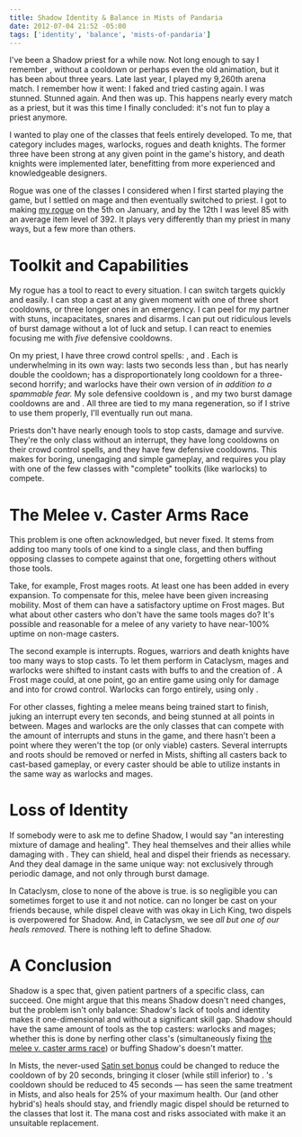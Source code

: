 ```yaml
---
title: Shadow Identity & Balance in Mists of Pandaria
date: 2012-07-04 21:52 -05:00
tags: ['identity', 'balance', 'mists-of-pandaria']
---
```


I've been a Shadow priest for a while now. Not long enough to say I remember <wow item='18609'>, <wow spell='33076'> without a cooldown or perhaps even the old <wow spell='15407'> animation, but it has been about three years. Late last year, I played my 9,260th arena match. I remember how it went: I faked <wow spell='6552'> and tried casting again. I was stunned. Stunned again. And then <wow spell='6552'> was up. This happens nearly every match as a priest, but it was this time I finally concluded: it's not fun to play a priest anymore.

I wanted to play one of the classes that feels entirely developed. To me, that category includes mages, warlocks, rogues and death knights. The former three have been strong at any given point in the game's history, and death knights were implemented later, benefitting from more experienced and knowledgeable designers.

Rogue was one of the classes I considered when I first started playing the game, but I settled on mage and then eventually switched to priest. I got to making [my rogue](http://us.battle.net/wow/en/character/illidan/burial/) on the 5th on January, and by the 12th I was level 85 with an average item level of 392. It plays very differently than my priest in many ways, but a few more than others.

Toolkit and Capabilities
========================

My rogue has a tool to react to every situation. I can switch targets quickly and easily. I can stop a cast at any given moment with one of three short cooldowns, or three longer ones in an emergency. I can peel for my partner with stuns, incapacitates, snares and disarms. I can put out ridiculous levels of burst damage without a lot of luck and setup. I can react to enemies focusing me with _five_ defensive cooldowns.

On my priest, I have three crowd control spells: <wow spell='15487'>, <wow spell='64044'> and <wow spell='8122'>. Each is underwhelming in its own way: <wow spell='15487'> lasts two seconds less than <wow spell='2139'>, but has nearly double the cooldown; <wow spell='64044'> has a disproportionately long cooldown for a three-second horrify; and warlocks have their own version of <wow spell='8122'> _in addition to a spammable fear._ My sole defensive cooldown is <wow spell='47585'>, and my two burst damage cooldowns are  <wow spell='87153'> and <wow spell='34433'>. All three are tied to my mana regeneration, so if I strive to use them properly, I'll eventually run out mana.

Priests don't have nearly enough tools to stop casts, damage and survive. They're the only class without an interrupt, they have long cooldowns on their crowd control spells, and they have few defensive cooldowns. This makes for boring, unengaging and simple gameplay, and requires you play with one of the few classes with "complete" toolkits (like warlocks) to compete.

The Melee v. Caster Arms Race
=============================

This problem is one often acknowledged, but never fixed. It stems from adding too many tools of one kind to a single class, and then buffing opposing classes to compete against that one, forgetting others without those tools.

Take, for example, Frost mages roots. At least one has been added in every expansion. To compensate for this, melee have been given increasing mobility. Most of them can have a satisfactory uptime on Frost mages. But what about other casters who don't have the same tools mages do? It's possible and reasonable for a melee of any variety to have near-100% uptime on non-mage casters.

The second example is interrupts. Rogues, warriors and death knights have too many ways to stop casts. To let them perform in Cataclysm, mages and warlocks were shifted to instant casts with buffs to <wow spell='30455'> and the creation of <wow spell='86121'>. A Frost mage could, at one point, go an entire game using only <wow spell='30455'> for damage and <wow spell='71757'> into <wow spell='82691'> for crowd control. Warlocks can forgo <wow spell='5782'> entirely, using only <wow spell='5484'>.

For other classes, fighting a melee means being trained start to finish, juking an interrupt every ten seconds, and being stunned at all points in between. Mages and warlocks are the only classes that can compete with the amount of interrupts and stuns in the game, and there hasn't been a point where they weren't the top (or only viable) casters. Several interrupts and roots should be removed or nerfed in Mists, shifting all casters back to cast-based gameplay, or every caster should be able to utilize instants in the same way as warlocks and mages.

Loss of Identity
================

If somebody were to ask me to define Shadow, I would say "an interesting mixture of damage and healing". They heal themselves and their allies while damaging with <wow spell='15286'>. They can shield, heal and dispel their friends as necessary. And they deal damage in the same unique way: not exclusively through periodic damage, and not only through burst damage.

In Cataclysm, close to none of the above is true. <wow spell='15286'> is so negligible you can sometimes forget to use it and not notice. <wow spell='527'> can no longer be cast on your friends because, while dispel cleave with <wow item='49623'> was okay in Lich King, two dispels is overpowered for Shadow. And, in Cataclysm, we see _all but one of our heals removed._ There is nothing left to define Shadow.

A Conclusion
============

Shadow is a spec that, given patient partners of a specific class, can succeed. One might argue that this means Shadow doesn't need changes, but the problem isn't only balance: Shadow's lack of tools and identity makes it one-dimensional and without a significant skill gap. Shadow should have the same amount of tools as the top casters: warlocks and mages; whether this is done by nerfing other class's (simultaneously fixing [the melee v. caster arms race](#the-melee-v-caster-arms-race)) or buffing Shadow's doesn't matter.

In Mists, the never-used [Satin set bonus](http://www.wowhead.com/spell=92711) could be changed to reduce the cooldown of <wow spell='15487'> by 20 seconds, bringing it closer (while still inferior) to <wow spell='2139'>. <wow spell='64044'>'s cooldown should be reduced to 45 seconds &mdash; <wow spell='6789'> has seen the same treatment in Mists, and also heals for 25% of your maximum health. Our (and other hybrid's) heals should stay, and friendly magic dispel should be returned to the classes that lost it. The mana cost and risks associated with <wow spell='32375'> make it an unsuitable replacement.
